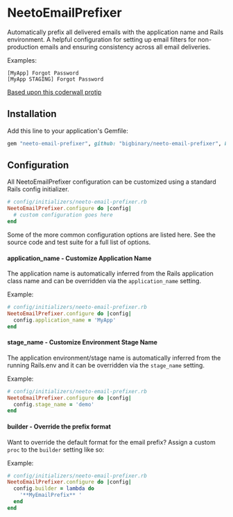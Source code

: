 # NeetoEmailPrefixer

Automatically prefix all delivered emails with the application name
and Rails environment.  A helpful configuration for setting up email
filters for non-production emails and ensuring consistency across
all email deliveries.

Examples:
```
[MyApp] Forgot Password
[MyApp STAGING] Forgot Password
```

[Based upon this coderwall protip](https://coderwall.com/p/qtsxug/prefix-all-emails-with-application-name-and-rails-env)

## Installation

Add this line to your application's Gemfile:

```ruby
gem "neeto-email-prefixer", github: "bigbinary/neeto-email-prefixer", branch: "stable"
```

## Configuration
All NeetoEmailPrefixer configuration can be customized using
a standard Rails config initializer.

```ruby
# config/initializers/neeto-email-prefixer.rb
NeetoEmailPrefixer.configure do |config|
  # custom configuration goes here
end
```

Some of the more common configuration options are listed here.
See the source code and test suite for a full list of options.

#### application_name - Customize Application Name
The application name is automatically inferred from the Rails application class name
and can be overridden via the `application_name` setting.

Example:
```ruby
# config/initializers/neeto-email-prefixer.rb
NeetoEmailPrefixer.configure do |config|
  config.application_name = 'MyApp'
end
```

#### stage_name - Customize Environment Stage Name
The application environment/stage name is automatically
inferred from the running Rails.env and it can be overridden
via the `stage_name` setting.

Example:
```ruby
# config/initializers/neeto-email-prefixer.rb
NeetoEmailPrefixer.configure do |config|
  config.stage_name = 'demo'
end
```

#### builder - Override the prefix format
Want to override the default format for the email prefix? Assign a custom
`proc` to the `builder` setting like so:

Example:
```ruby
# config/initializers/neeto-email-prefixer.rb
NeetoEmailPrefixer.configure do |config|
  config.builder = lambda do
    '**MyEmailPrefix** '
  end
end
```
